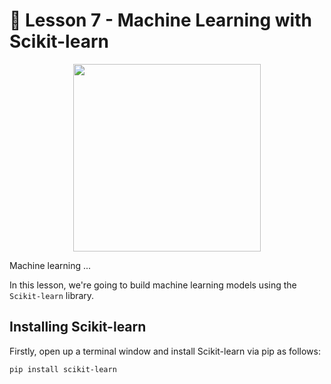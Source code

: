 # 📓 Lesson 7 - Machine Learning with Scikit-learn

<p align="center">
  <img src="https://upload.wikimedia.org/wikipedia/commons/0/05/Scikit_learn_logo_small.svg" width="300">
</p>

Machine learning ...

In this lesson, we're going to build machine learning models using the `Scikit-learn` library.

## Installing Scikit-learn

Firstly, open up a terminal window and install Scikit-learn via pip as follows:
```
pip install scikit-learn
```
